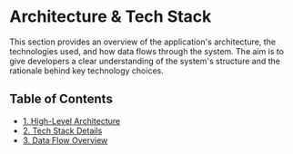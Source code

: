 # Architecture & Tech Stack

This section provides an overview of the application's architecture, the technologies used, and how data flows through the system. The aim is to give developers a clear understanding of the system's structure and the rationale behind key technology choices.

## Table of Contents

*   [1. High-Level Architecture](./01_high_level_architecture.md)
*   [2. Tech Stack Details](./02_tech_stack_details.md)
*   [3. Data Flow Overview](./03_data_flow_overview.md)
